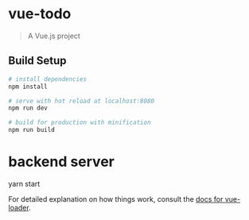 # vue-todo

> A Vue.js project

## Build Setup

``` bash
# install dependencies
npm install

# serve with hot reload at localhost:8080
npm run dev

# build for production with minification
npm run build
```

# backend server
yarn start

For detailed explanation on how things work, consult the [docs for vue-loader](http://vuejs.github.io/vue-loader).
